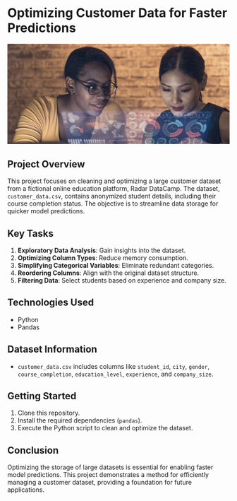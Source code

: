 # Optimizing Customer Data for Faster Predictions

![Two data scientists working on a dashboard.](hr-image-small.png)

## Project Overview
This project focuses on cleaning and optimizing a large customer dataset from a fictional online education platform, Radar DataCamp. The dataset, `customer_data.csv`, contains anonymized student details, including their course completion status. The objective is to streamline data storage for quicker model predictions.

## Key Tasks
1. **Exploratory Data Analysis**: Gain insights into the dataset.
2. **Optimizing Column Types**: Reduce memory consumption.
3. **Simplifying Categorical Variables**: Eliminate redundant categories.
4. **Reordering Columns**: Align with the original dataset structure.
5. **Filtering Data**: Select students based on experience and company size.

## Technologies Used
- Python
- Pandas

## Dataset Information
- `customer_data.csv` includes columns like `student_id`, `city`, `gender`, `course_completion`, `education_level`, `experience`, and `company_size`.

## Getting Started
1. Clone this repository.
2. Install the required dependencies (`pandas`).
3. Execute the Python script to clean and optimize the dataset.

## Conclusion
Optimizing the storage of large datasets is essential for enabling faster model predictions. This project demonstrates a method for efficiently managing a customer dataset, providing a foundation for future applications.
